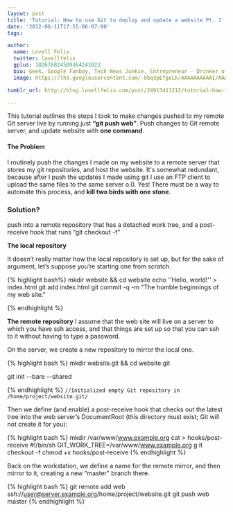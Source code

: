 ```yaml
---
layout: post
title: 'Tutorial: How to use Git to deploy and update a website Pt. 1'
date: '2012-06-11T17:55:06-07:00'
tags:

author:
  name: Lovell Felix
  twitter: lovellfelix
  gplus: 102676824509364241023
  bio: Geek, Google Fanboy, Tech News Junkie, Entrepreneur - Drinker of tea :)
  image: https://lh3.googleusercontent.com/-Ubq3pEfgeLk/AAAAAAAAAAI/AAAAAAAAOvs/nGutWDQ5OGc/s120-c/photo.jpg.png

tumblr_url: http://blog.lovellfelix.com/post/24913411212/tutorial-how-to-use-git-to-deploy-and-update-a-website

---
```

This tutorial outlines the steps I took to make changes pushed to my remote Git server live by running just <strong>“git push web”</strong>. 
Push changes to Git remote server, and update website with <strong>one command</strong>.


<div class="bs-callout bs-callout-danger">
    <h4>The Problem</h4>
    <p>I routinely push the changes I made on my website to a remote server that stores my git repositories, and host the website. It's somewhat redundant, because after I push the updates I made using git I use an FTP client to upload the same files to the same server o.0. Yes! There must be a way to automate this process, and <strong>kill two birds with one stone</strong>. </p>
  </div>



<h3>Solution?</h3> 

push into a remote repository that has a detached work tree, and a post-receive hook that runs “git checkout -f”




<strong>The local repository</strong>


It doesn’t really matter how the local repository is set up, but for the sake of argument, let’s suppose you’re starting one from scratch.

{% highlight bash%}
mkdir website && cd website
echo ''Hello, world!'' > index.html
git add index.html
git commit -q -m "The humble beginnings of my web site."

{% endhighlight %}

<strong>The remote repository</strong>
I assume that the web site will live on a server to which you have ssh access, and that things are set up so that you can ssh to it without having to type a password.

On the server, we create a new repository to mirror the local one.

{% highlight bash %}
mkdir website.git && cd website.git

git init --bare --shared


{% endhighlight %}
<code>//Initialized empty Git repository in /home/project/website.git/</code>

Then we define (and enable) a post-receive hook that checks out the latest tree into the web server’s DocumentRoot (this directory must exist; Git will not create it for you):

{% highlight bash %}
mkdir /var/www/www.example.org
cat > hooks/post-receive
#!/bin/sh
GIT_WORK_TREE=/var/www/www.example.org g
it checkout -f
chmod +x hooks/post-receive
{% endhighlight %}

Back on the workstation, we define a name for the remote mirror, and then mirror to it, creating a new “master" branch there.

{% highlight bash %}
git remote add web ssh://user@server.example.org/home/project/website.git
git push web master
{% endhighlight %}